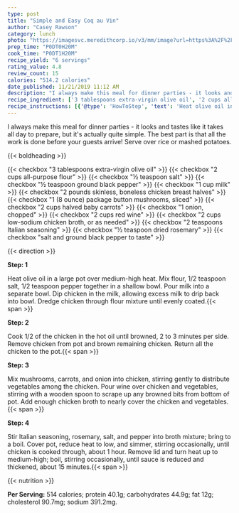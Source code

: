 ```yaml
---
type: post
title: "Simple and Easy Coq au Vin"
author: "Casey Rawson"
category: lunch
photo: "https://imagesvc.meredithcorp.io/v3/mm/image?url=https%3A%2F%2Fimages.media-allrecipes.com%2Fuserphotos%2F2636125.jpg"
prep_time: "P0DT0H20M"
cook_time: "P0DT1H20M"
recipe_yield: "6 servings"
rating_value: 4.8
review_count: 15
calories: "514.2 calories"
date_published: 11/21/2019 11:12 AM
description: "I always make this meal for dinner parties - it looks and tastes like it takes all day to prepare, but it's actually quite simple. The best part is that all the work is done before your guests arrive! Serve over rice or mashed potatoes."
recipe_ingredient: ['3 tablespoons extra-virgin olive oil', '2 cups all-purpose flour', '½ teaspoon salt', '½ teaspoon ground black pepper', '1 cup milk', '2 pounds skinless, boneless chicken breast halves', '1 (8 ounce) package button mushrooms, sliced', '2 cups halved baby carrots', '1 onion, chopped', '2 cups red wine', '2 cups low-sodium chicken broth, or as needed', '2 teaspoons Italian seasoning', '½ teaspoon dried rosemary', 'salt and ground black pepper to taste']
recipe_instructions: [{'@type': 'HowToStep', 'text': 'Heat olive oil in a large pot over medium-high heat. Mix flour, 1/2 teaspoon salt, 1/2 teaspoon pepper together in a shallow bowl. Pour milk into a separate bowl. Dip chicken in the milk, allowing excess milk to drip back into bowl. Dredge chicken through flour mixture until evenly coated.\n'}, {'@type': 'HowToStep', 'text': 'Cook 1/2 of the chicken in the hot oil until browned, 2 to 3 minutes per side. Remove chicken from pot and brown remaining chicken. Return all the chicken to the pot.\n'}, {'@type': 'HowToStep', 'text': 'Mix mushrooms, carrots, and onion into chicken, stirring gently to distribute vegetables among the chicken. Pour wine over chicken and vegetables, stirring with a wooden spoon to scrape up any browned bits from bottom of pot. Add enough chicken broth to nearly cover the chicken and vegetables.\n'}, {'@type': 'HowToStep', 'text': 'Stir Italian seasoning, rosemary, salt, and pepper into broth mixture; bring to a boil. Cover pot, reduce heat to low, and simmer, stirring occasionally, until chicken is cooked through, about 1 hour. Remove lid and turn heat up to medium-high; boil, stirring occasionally, until sauce is reduced and thickened, about 15 minutes.\n'}]
---
```


I always make this meal for dinner parties - it looks and tastes like it takes all day to prepare, but it's actually quite simple. The best part is that all the work is done before your guests arrive! Serve over rice or mashed potatoes. 

{{< boldheading >}}

{{< checkbox "3 tablespoons extra-virgin olive oil" >}}
{{< checkbox "2 cups all-purpose flour" >}}
{{< checkbox "½ teaspoon salt" >}}
{{< checkbox "½ teaspoon ground black pepper" >}}
{{< checkbox "1 cup milk" >}}
{{< checkbox "2 pounds skinless, boneless chicken breast halves" >}}
{{< checkbox "1 (8 ounce) package button mushrooms, sliced" >}}
{{< checkbox "2 cups halved baby carrots" >}}
{{< checkbox "1  onion, chopped" >}}
{{< checkbox "2 cups red wine" >}}
{{< checkbox "2 cups low-sodium chicken broth, or as needed" >}}
{{< checkbox "2 teaspoons Italian seasoning" >}}
{{< checkbox "½ teaspoon dried rosemary" >}}
{{< checkbox "salt and ground black pepper to taste" >}}


{{< direction >}}

**Step: 1**

Heat olive oil in a large pot over medium-high heat. Mix flour, 1/2 teaspoon salt, 1/2 teaspoon pepper together in a shallow bowl. Pour milk into a separate bowl. Dip chicken in the milk, allowing excess milk to drip back into bowl. Dredge chicken through flour mixture until evenly coated.{{< span >}}

**Step: 2**

Cook 1/2 of the chicken in the hot oil until browned, 2 to 3 minutes per side. Remove chicken from pot and brown remaining chicken. Return all the chicken to the pot.{{< span >}}

**Step: 3**

Mix mushrooms, carrots, and onion into chicken, stirring gently to distribute vegetables among the chicken. Pour wine over chicken and vegetables, stirring with a wooden spoon to scrape up any browned bits from bottom of pot. Add enough chicken broth to nearly cover the chicken and vegetables.{{< span >}}

**Step: 4**

Stir Italian seasoning, rosemary, salt, and pepper into broth mixture; bring to a boil. Cover pot, reduce heat to low, and simmer, stirring occasionally, until chicken is cooked through, about 1 hour. Remove lid and turn heat up to medium-high; boil, stirring occasionally, until sauce is reduced and thickened, about 15 minutes.{{< span >}}

{{< nutrition >}}

**Per Serving:** 514 calories; protein 40.1g; carbohydrates 44.9g; fat 12g; cholesterol 90.7mg; sodium 391.2mg.